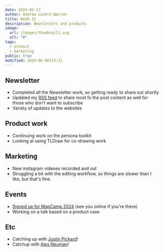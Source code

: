 ```yaml
---
date: 2024-05-17
author: Andrew Lovett-Barron
title: Week 11
description: Newsletters and products
image:
  url: /images/thumbnail1.svg
  alt: "#"
tags:
  - product
  - marketing
public: true
modified: 2024-06-06T13:11
---
```


## Newsletter

- Completed all the Newsletter work, so getting ready to share out shortly
- Updated my [RSS feed](https://andrewlb.com/rss.xml) to share most fo the post content as well for those who don't want to subscribe
- Variety of updates to the websites

## Product work

- Continuing work on the persona toolkit
- Looking at using TLDraw for co-drawing work

## Marketing

- New instagram videoes recorded and out
- Struggling a bit with the editing workflow, so things are slower than I like, but that's fine.

## Events

- [Signed up for MapCamp 2024](https://mapcamp.co.uk/) (see you online if you're there)
- Working on a talk based on a product case

## Etc

- Catching up with [Justin Pickard](Justin%20Pickard.md)!
- Catchup with [Alex Neuman](Alex%20Neuman.md)!
